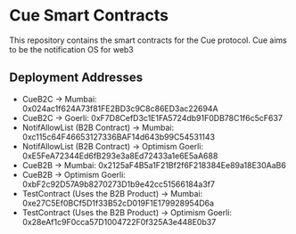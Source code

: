 # Cue Smart Contracts

This repository contains the smart contracts for the Cue protocol.
Cue aims to be the notification OS for web3

## Deployment Addresses

- CueB2C -> Mumbai: 0x024ac1f624A73f81FE2BD3c9C8c86ED3ac22694A
- CueB2C -> Goerli: 0xF7D8CefD3c1E1FA5724db91F0DB78C1f6c5cF637
- NotifAllowList (B2B Contract) -> Mumbai: 0xc115c64F46653127336BAF14d643b99C54531143
- NotifAllowList (B2B Contract) -> Optimism Goerli: 0xE5FeA72344Ed6fB293e3a8Ed72433a1e6E5aA688
- CueB2B -> Mumbai: 0x2125aF4B5a1F21Bf2f6F218384Ee89a18E30AaB6
- CueB2B -> Optimism Goerli: 0xbF2c92D57A9b8270273D1b9e42cc51566184a3f7
- TestContract (Uses the B2B Product) -> Mumbai: 0xe27C5Ef0BCf5D1f33B52cD019F1E179928954D6a
- TestContract (Uses the B2B Product) -> Optimism Goerli: 0x28eAf1c9F0cca57D1004722F0f325A3e448E0b37
